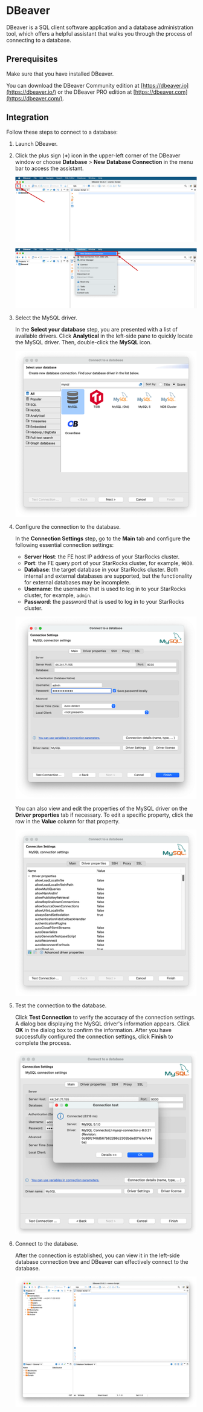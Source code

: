 # DBeaver

DBeaver is a SQL client software application and a database administration tool, which offers a helpful assistant that walks you through the process of connecting to a database.

## Prerequisites

Make sure that you have installed DBeaver.

You can download the DBeaver Community edition at [https://dbeaver.io](https://dbeaver.io/) or the DBeaver PRO edition at [https://dbeaver.com](https://dbeaver.com/).

## Integration

Follow these steps to connect to a database:

1. Launch DBeaver.

2. Click the plus sign (**+**) icon in the upper-left corner of the DBeaver window or choose **Database** > **New Database Connection** in the menu bar to access the assistant.

   ![DBeaver - Access the assistant](../../assets/IDE_dbeaver_1.png)

   ![DBeaver - Access the assistant](../../assets/IDE_dbeaver_2.png)

3. Select the MySQL driver.

   In the **Select your database** step, you are presented with a list of available drivers. Click **Analytical** in the left-side pane to quickly locate the MySQL driver. Then, double-click the **MySQL** icon.

   ![DBeaver - Select your database](../../assets/IDE_dbeaver_3.png)

4. Configure the connection to the database.

   In the **Connection Settings** step, go to the **Main** tab and configure the following essential connection settings:

   - **Server Host**: the FE host IP address of your StarRocks cluster.
   - **Port**: the FE query port of your StarRocks cluster, for example, `9030`.
   - **Database**: the target database in your StarRocks cluster. Both internal and external databases are supported, but the functionality for external databases may be incomplete.
   - **Username**: the username that is used to log in to your StarRocks cluster, for example, `admin`.
   - **Password**: the password that is used to log in to your StarRocks cluster.

   ![DBeaver - Connection Settings - Main tab](../../assets/IDE_dbeaver_4.png)

   You can also view and edit the properties of the MySQL driver on the **Driver properties** tab if necessary. To edit a specific property, click the row in the **Value** column for that property.

   ![DBeaver - Connection Settings - Driver properties tab](../../assets/IDE_dbeaver_5.png)

5. Test the connection to the database.

   Click **Test Connection** to verify the accuracy of the connection settings. A dialog box displaying the MySQL driver's information appears. Click **OK** in the dialog box to confirm the information. After you have successfully configured the connection settings, click **Finish** to complete the process.

   ![DBeaver - Test Connection](../../assets/IDE_dbeaver_6.png)

6. Connect to the database.

   After the connection is established, you can view it in the left-side database connection tree and DBeaver can effectively connect to the database.

   ![DBeaver - Connect database](../../assets/IDE_dbeaver_7.png)
